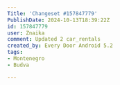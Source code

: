 ```yaml
---
Title: 'Changeset #157847779'
PublishDate: 2024-10-13T18:39:22Z
id: 157847779
user: Znaika
comment: Updated 2 car_rentals
created_by: Every Door Android 5.2
tags:
- Montenegro
- Budva

---
```

